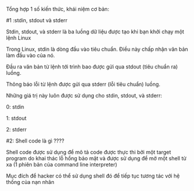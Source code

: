 Tổng hợp 1 số kiến thức, khái niệm cơ bản:

#1 :stdin, stdout và stderr

Stdin, stdout, và stderr là ba luồng dữ liệu được tạo khi bạn khởi chạy một lệnh Linux

Trong Linux, stdin là dòng đầu vào tiêu chuẩn. Điều này chấp nhận văn bản làm đầu vào của nó. 

Đầu ra văn bản từ lệnh tới trình bao được gửi qua stdout (tiêu chuẩn ra) luồng. 

Thông báo lỗi từ lệnh được gửi qua stderr (lỗi tiêu chuẩn) luồng.

Những giá trị này luôn được sử dụng cho stdin, stdout, và stderr:

0: stdin

1: stdout

2: stderr


#2: Shell code là gì ????

Shell code được sử dụng để mô tả code được thực thi bởi một target program do khai thác lỗ hổng bảo mật và được sử dụng để mở một shell từ xa (1 phiên bản của command line interpreter)

Mục đích để hacker có thể sử dụng shell đó để tiếp tục tương tác với hệ thống của nạn nhân
